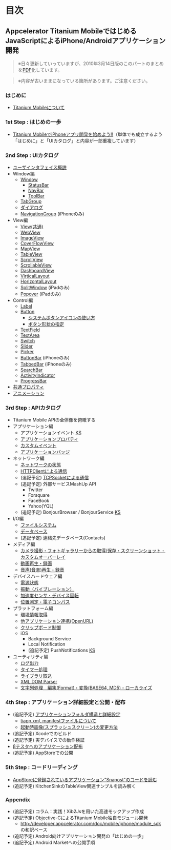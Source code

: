 # 目次 #

## Appcelerator Titanium MobileではじめるJavaScriptによるiPhone/Androidアプリケーション開発 ##

> ※日々更新していっていますが、2010年3月14日版のこのパートのまとめを[PDF](http://titanium-mobile-doc-ja.googlecode.com/files/20100314.pdf)化しています。

> ※内容が古いままになっている箇所があります。ご注意ください。

### はじめに ###

  * [Titanium Mobileについて](about_titanium_mobile.md)

### 1st Step : はじめの一歩 ###

  * [Titanium MobileでiPhoneアプリ開発を始めよう!!](get_started.md)（単体でも成立するよう「はじめに」と「UIカタログ」と内容が一部重複しています）

### 2nd Step : UIカタログ ###

  * [ユーザインタフェイス概説](guides_ui_iphone_abstruct.md)
  * Window編
    * [Window](Window.md)
      * [StatusBar](StatusBar.md)
      * [NavBar](NavBar.md)
      * [ToolBar](ToolBar.md)
    * [TabGroup](TabGroup.md)
    * [ダイアログ](guides_ui_dialog.md)
    * [NavigationGroup](guides_ui_navigation_group.md) (iPhoneのみ)
  * View編
    * [View(共通)](Views.md)
    * [WebView](WebView.md)
    * [ImageView](ImageView.md)
    * [CoverFlowView](CoverFlowView.md)
    * [MapView](MapView.md)
    * [TableView](TableView.md)
    * [ScrollView](ScrollView.md)
    * [ScrollableView](ScrollableView.md)
    * [DashboardView](DashboardView.md)
    * [VirticalLayout](guides_ui_verticallayout.md)
    * [HorizontalLayout](guides_ui_horizontallayout.md)
    * [SplitWindow](SplitWindow.md) (iPadのみ)
    * [Popover](Popover.md) (iPadのみ)
  * Control編
    * [Label](Label.md)
    * [Button](Button.md)
      * [システムボタンアイコンの使い方](howto_button_icon.md)
      * [ボタン形状の指定](howto_button_style.md)
    * [TextField](TextField.md)
    * [TextArea](TextArea.md)
    * [Switch](Switch.md)
    * [Slider](Slider.md)
    * [Picker](Picker.md)
    * [ButtonBar](ButtonBar.md) (iPhoneのみ)
    * [TabbedBar](TabbedBar.md) (iPhoneのみ)
    * [SearchBar](SearchBar.md)
    * [ActivityIndicator](ActivityIndicator.md)
    * [ProgressBar](ProgressBar.md)
  * [共通プロパティ](guides_ui_properties.md)
  * [アニメーション](guides_ui_animation.md)

### 3rd Step : APIカタログ ###
  * Titanium Mobile APIの全体像を俯瞰する
  * アプリケーション編
    * アプリケーションイベント [KS](https://github.com/appcelerator/KitchenSink/blob/master/KitchenSink/Resources/examples/app_events.js)
    * [アプリケーションプロパティ](guides_app_properties.md)
    * [カスタムイベント](guides_app_custom_event.md)
    * [アプリケーションバッジ](guides_platform_appbadge.md)
  * ネットワーク編
    * [ネットワークの状態](guides_device_network.md)
    * [HTTPClientによる通信](guides_network_httpclient.md)
    * (追記予定) [TCPSocketによる通信](guides_network_tcpsocket.md)
    * (追記予定) 外部サービスMashUp API
      * Twitter
      * Forsquare
      * FaceBook
      * Yahoo(YQL)
    * (追記予定) BonjourBrowser / BonjourService [KS](http://github.com/appcelerator/KitchenSink/blob/master/KitchenSink/Resources/examples/bonjour.js)
  * I/O編
    * [ファイルシステム](guides_filesystem.md)
    * [データベース](guides_database.md)
    * (追記予定) 連絡先データベース(Contacts)
  * メディア編
    * [カメラ撮影・フォトギャラリーからの取得/保存・スクリーンショット・カスタムオーバーレイ](guides_media_camera.md)
    * [動画再生・録画](guides_media_video.md)
    * [音声(音楽)再生・録音](guides_media_audio.md)
  * デバイスハードウェア編
    * [電源状態](guides_device_battery.md)
    * [振動（バイブレーション）](guides_device_vibration.md)
    * [加速度センサ・デバイス回転](guides_device_accelerometer.md)
    * [位置測定・電子コンパス](guides_device_geolocation.md)
  * プラットフォーム編
    * [環境情報取得](guides_platform_information.md)
    * [他アプリケーション連携(OpenURL)](guides_platform_openurl.md)
    * [クリップボード制御](guides_platform_clipboard.md)
    * iOS
      * Background Service
      * Local Notification
      * (追記予定) PushNotifications [KS](http://github.com/appcelerator/KitchenSink/blob/master/KitchenSink/Resources/examples/push_notification.js)
  * ユーティリティ編
    * [ログ出力](guides_app_log.md)
    * [タイマー処理](guides_embeded_timer.md)
    * [ライブラリ取込](guides_embeded_include.md)
    * [XML DOM Parser](guides_xml_dom.md)
    * [文字列処理　編集(Format)・変換(BASE64, MD5)・ローカライズ](guides_util_string.md)

### 4th Step : アプリケーション詳細設定と公開・配布 ###
  * (追記予定) [アプリケーションフォルダ構造と詳細設定](app_structure.md)
    * [tiapp.xml, manifestファイルについて](tiapp_xml.md)
    * [起動時画像(スプラッシュスクリーン)の変更方法](howto_change_splashscreen.md)
  * (追記予定) Xcodeでのビルド
  * (追記予定) 実デバイスでの動作検証
  * [βテスタへのアプリケーション配布](guides_distributing_app_to_beta_testers.md)
  * (追記予定) AppStoreでの公開

### 5th Step : コードリーディング ###
  * [AppStoreに登録されているアプリケーション"Snapost"のコードを読む](codereading_snapost.md)
  * (追記予定) KitchenSinkのTableView関連サンプルを読み解く

### Appendix ###
  * (追記予定) コラム：実践！Xib2Jsを用いた高速モックアップ作成
  * (追記予定) Objective-CによるTitanium Mobile独自モジュール開発
    * http://developer.appcelerator.com/doc/mobile/iphone/module_sdk の和訳ベース
  * (追記予定) Android向けアプリケーション開発の「はじめの一歩」
  * (追記予定) Android Marketへの公開手順